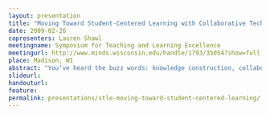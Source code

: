 ```yaml
---
layout: presentation
title: "Moving Toward Student-Centered Learning with Collaborative Technologies"
date: 2009-02-26
copresenters: Lauren Shawl
meetingname: Symposium for Teaching and Learning Excellence
meetingurl: http://www.minds.wisconsin.edu/handle/1793/35054?show=full
place: Madison, WI
abstract: "You’ve heard the buzz words: knowledge construction, collaborative group work, Web 2.0. But what does this look like in a real university course? How do instructors move towards student-centered learning with collaborative technologies? Presenters will share examples of courses that successfully use collaborative technologies to benefit student learning. Participants will learn how several tools are currently being used on-campus to facilitate collaborative learning and become more informed about pedagogical considerations for increasing student interaction through the use of collaborative technologies."
slideurl:
handouturl:
feature: 
permalink: presentations/stle-moving-toward-student-centered-learning/
---
```

